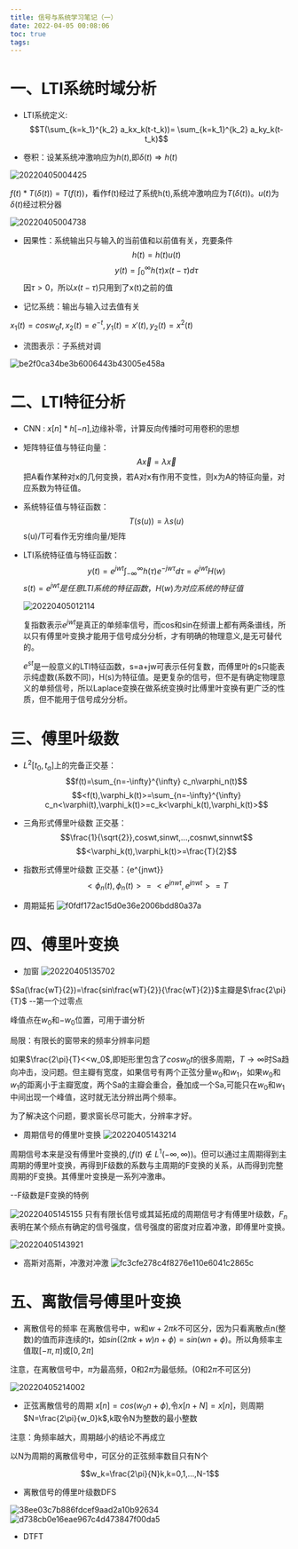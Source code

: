 ```yaml
---
title: 信号与系统学习笔记（一）
date: 2022-04-05 00:08:06
toc: true
tags:
---
```


# 一、LTI系统时域分析
- LTI系统定义:
$$T(\sum_{k=k_1}^{k_2} a_kx_k(t-t_k))= \sum_{k=k_1}^{k_2} a_ky_k(t-t_k)$$

- 卷积：设某系统冲激响应为$h(t)$,即$\delta(t)\Rightarrow h(t)$

![20220405004425](https://cdn.jsdelivr.net/gh/zhangsx19/PicBed/images_for_blogs20220405004425.png)

$f(t)*T(\delta(t))=T(f(t))$，看作f(t)经过了系统h(t),系统冲激响应为$T(\delta(t))$。$u(t)$为$\delta(t)$经过积分器

![20220405004738](https://cdn.jsdelivr.net/gh/zhangsx19/PicBed/images_for_blogs20220405004738.png)

- 因果性：系统输出只与输入的当前值和以前值有关，充要条件
$$h(t)=h(t)u(t)$$
$$y(t)=\int_0^\infty h(\tau)x(t-\tau)d\tau$$
因$\tau>0$，所以$x(t-\tau)$只用到了x(t)之前的值

- 记忆系统：输出与输入过去值有关
    
$x_1(t)=cosw_0t,x_2(t)=e^{-t},y_1(t)=x'(t),y_2(t)=x^2(t)$

- 流图表示：子系统对调

![be2f0ca34be3b6006443b43005e458a](https://cdn.jsdelivr.net/gh/zhangsx19/PicBed/images_for_blogsbe2f0ca34be3b6006443b43005e458a.jpg)
  
# 二、LTI特征分析
- CNN : $x[n]*h[-n]$,边缘补零，计算反向传播时可用卷积的思想

- 矩阵特征值与特征向量：
  $$A\vec{x}=λ\vec{x}$$
  把A看作某种对x的几何变换，若A对x有作用不变性，则x为A的特征向量，对应系数为特征值。

- 系统特征值与特征函数：
  $$T(s(u))=λs(u)$$
  s(u)/T可看作无穷维向量/矩阵

- LTI系统特征值与特征函数：
  $$y(t)=e^{jwt}\int_{-\infty}^{\infty} h(\tau)e^{-jw\tau}d\tau=e^{jwt}H(w)$$
  $s(t)=e^{jwt}是任意LTI系统的特征函数，H(w)为对应系统的特征值$

  ![20220405012114](https://cdn.jsdelivr.net/gh/zhangsx19/PicBed/images_for_blogs20220405012114.png)

  复指数表示$e^{jwt}$是真正的单频率信号，而cos和sin在频谱上都有两条谱线，所以只有傅里叶变换才能用于信号成分分析，才有明确的物理意义,是无可替代的。
  
  $e^{st}$是一般意义的LTI特征函数，s=a+jw可表示任何复数，而傅里叶的s只能表示纯虚数(系数不同)，H(s)为特征值。是更复杂的信号，但不是有确定物理意义的单频信号，所以Laplace变换在做系统变换时比傅里叶变换有更广泛的性质，但不能用于信号成分分析。
  
# 三、傅里叶级数

- $L^2[t_0,t_a]$上的完备正交基：
$$f(t)=\sum_{n=-\infty}^{\infty} c_n\varphi_n(t)$$
$$<f(t),\varphi_k(t)>=\sum_{n=-\infty}^{\infty} c_n<\varphi(t),\varphi_k(t)>=c_k<\varphi_k(t),\varphi_k(t)>$$

- 三角形式傅里叶级数
正交基：$$\frac{1}{\sqrt{2}},coswt,sinwt,...,cosnwt,sinnwt$$
$$<\varphi_k(t),\varphi_k(t)>=\frac{T}{2}$$

- 指数形式傅里叶级数
正交基：{e^{jnwt}}
$$<\phi_n(t),\phi_n(t)>=<e^{jnwt},e^{jnwt}>=T$$

- 周期延拓
![f0fdf172ac15d0e36e2006bdd80a37a](https://cdn.jsdelivr.net/gh/zhangsx19/PicBed/images_for_blogsf0fdf172ac15d0e36e2006bdd80a37a.jpg)

# 四、傅里叶变换
- 加窗
![20220405135702](https://cdn.jsdelivr.net/gh/zhangsx19/PicBed/images_for_blogs20220405135702.png)

$Sa(\frac{wT}{2})=\frac{sin\frac{wT}{2}}{\frac{wT}{2}}$主瓣是$\frac{2\pi}{T}$ --第一个过零点

峰值点在$w_0$和$-w_0$位置，可用于谱分析

局限：有限长的窗带来的频率分辨率问题

如果$\frac{2\pi}{T}<<w_0$,即矩形里包含了$cosw_0t$的很多周期，$T\rightarrow\infty$时Sa趋向冲击，没问题。但主瓣有宽度，如果信号有两个正弦分量$w_0$和$w_1$，如果$w_0$和$w_1$的距离小于主瓣宽度，两个Sa的主瓣会重合，叠加成一个Sa,可能只在$w_0$和$w_1$中间出现一个峰值，这时就无法分辨出两个频率。

为了解决这个问题，要求窗长尽可能大，分辨率才好。

- 周期信号的傅里叶变换 
![20220405143214](https://cdn.jsdelivr.net/gh/zhangsx19/PicBed/images_for_blogs20220405143214.png)

周期信号本来是没有傅里叶变换的,($f(t)\notin L^1(-\infty,\infty)$)。但可以通过主周期得到主周期的傅里叶变换，再得到F级数的系数与主周期的F变换的关系，从而得到完整周期的F变换。其傅里叶变换是一系列冲激串。

--F级数是F变换的特例

![20220405145155](https://cdn.jsdelivr.net/gh/zhangsx19/PicBed/images_for_blogs20220405145155.png)
只有有限长信号或其延拓成的周期信号才有傅里叶级数，$F_n$表明在某个频点有确定的信号强度，信号强度的密度对应着冲激，即傅里叶变换。

![20220405143921](https://cdn.jsdelivr.net/gh/zhangsx19/PicBed/images_for_blogs20220405143921.png)

- 高斯对高斯，冲激对冲激
![fc3cfe278c4f8276e110e6041c2865c](https://cdn.jsdelivr.net/gh/zhangsx19/PicBed/images_for_blogsfc3cfe278c4f8276e110e6041c2865c.jpg)

# 五、离散信号傅里叶变换
- 离散信号的频率
在离散信号中，w和$w+2\pi k$不可区分，因为只看离散点n(整数)的值而非连续的t，如$sin((2\pi k+w)n+\phi)=sin(wn+\phi)$。所以角频率主值取$[-\pi,\pi]$或$[0,2\pi]$

注意，在离散信号中，$\pi$为最高频，0和$2\pi$为最低频。(0和$2\pi$不可区分)

![20220405214002](https://cdn.jsdelivr.net/gh/zhangsx19/PicBed/images_for_blogs20220405214002.png)

- 正弦离散信号的周期
$x[n]=cos(w_0n+\phi)$,令$x[n+N]=x[n]$，则周期$N=\frac{2\pi}{w_0}k$,k取令N为整数的最小整数

注意：角频率越大，周期越小的结论不再成立

以N为周期的离散信号中，可区分的正弦频率数目只有N个

$$w_k=\frac{2\pi}{N}k,k=0,1,...,N-1$$

- 离散信号的傅里叶级数DFS
  
![38ee03c7b886fdcef9aad2a10b92634](https://cdn.jsdelivr.net/gh/zhangsx19/PicBed/images_for_blogs38ee03c7b886fdcef9aad2a10b92634.jpg)
![d738cb0e16eae967c4d473847f00da5](https://cdn.jsdelivr.net/gh/zhangsx19/PicBed/images_for_blogsd738cb0e16eae967c4d473847f00da5.jpg)

- DTFT
